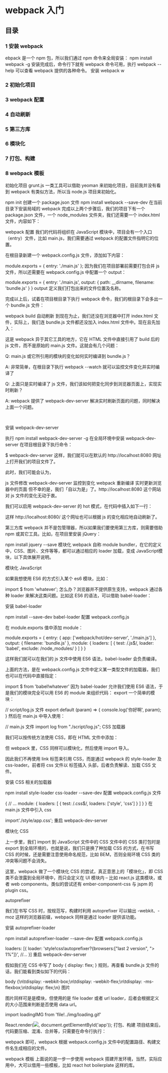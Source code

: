 # webpack 入门

## 目录

### 1 安装 webpack  
ebpack 是一个 npm 包，所以我们通过 npm 命令来全局安装：
npm install webpack -g
安装完成后，命令行下就有 webpack 命令可用，执行 webpack --help 可以查看 webpack 提供的各种命令。
安装 webpack
w
### 2 初始化项目  

### 3 webpack 配置  
### 4 自动刷新  
### 5 第三方库  
### 6 模块化  
### 7 打包、构建  
### 8 webpack 模板  


初始化项目
grunt.js 一类工具可以借助 yeoman 来初始化项目，目前我并没有看到 webpack 有类似方法，所以当 node.js 项目来初始化。

npm init 创建一个 package.json 文件
npm install webpack --save-dev 在当前目录下安装局域的 webpack
完成以上两个步骤后，我们的项目下有一个 package.json 文件，一个 node_modules 文件夹，我们还需要一个 index.html 文件，内容如下：

<!DOCTYPE html>
<html lang="en">
<head>
    <meta charset="UTF-8">
    <title>webpack 教程</title>
</head>
<body>
</body>
</html>
webpack 配置
我们的代码将组织在 JavaScript 模块中，项目会有一个入口（entry）文件，比如 main.js，我们需要通过 webpack 的配置文件指明它的位置。

在根目录新建一个 webpack.config.js 文件，添加如下内容：

module.exports = {
  entry: './main.js'
};
因为我们在项目部署前需要打包合并 js 文件，所以还需要在 webpack.config.js 中配置一个 output：

module.exports = {
    entry: './main.js',
    output: {
        path: __dirname,
        filename: 'bundle.js'
    }
}
output 定义我们打包出来的文件位置及名称。

完成以上后，试着在项目根目录下执行 webpack 命令，我们的根目录下会多出一个 bundle.js 文件：

 webpack build
自动刷新
到现在为止，我们还没在浏览器中打开 index.html 文件，实际上，我们连 bundle.js 文件都还没加入 index.html 文件中。现在且先加入：

<!DOCTYPE html>
<html lang="en">
<head>
    <meta charset="UTF-8">
    <title>webpack 教程</title>
</head>
<body>
  <script src="./bundle.js"></script> <!-- 在 index.html 文件中添加这一行代码 -->
</body>
</html>
这是 webpack 异于其它工具的地方，它在 HTML 文件中直接引用了 build 后的 js 文件，而不是原始的 main.js 文件。这就会有几个问题：

Q: main.js 或它所引用的模块的变化如何实时编译到 bundle.js？

A: 非常简单，在根目录下执行 webpack --watch 就可以监控文件变化并实时编译了

Q: 上面只是实时编译了 js 文件，我们该如何把变化同步到浏览器页面上，实现实时刷新？

A: webpack 提供了 webpack-dev-server 解决实时刷新页面的问题，同时解决上面一个问题。

​

安装 webpack-dev-server

执行 npm install webpack-dev-server -g 在全局环境中安装 webpack-dev-server
在项目根目录下执行命令：

$ webpack-dev-server
这样，我们就可以在默认的 http://localhost:8080 网址上打开我们的项目文件了。

此时，我们可能会认为，

js 文件修改
webpack-dev-server 监控到变化
webpack 重新编译
实时更新浏览器中的页面
但不幸的是，我们「自以为是」了。http://localhost:8080 这个网站对 js 文件的变化无动于衷。

我们可以启用 webpack-dev-server 的 hot 模式，在代码中插入如下一行：

<script src="http://localhost:8080/webpack-dev-server.js"></script>
这样 http://localhost:8080/ 这个网址也可以根据 js 的变化相应地自动刷新了。

第三方库
webpack 并不是包管理器，所以如果我们要使用第三方库，则需要借助 npm 或其它工具。比如，在项目里安装 jQuery：

npm install jquery --save
模块化
webpack 自称 module bundler，在它的定义中，CSS、图片、文件等等，都可以通过相应的 loader 加载，变成 JavaScript模块，以下具体展开说明。

模块化 JavaScript

如果我想使用 ES6 的方式引入某个 es6 模块，比如：

import $ from 'whatever';
怎么办？浏览器并不提供原生支持，webpack 通过各种 loader 来解决这类问题。比如这 ES6 的语法，可以借助 babel-loader：

安装 babel-loader

npm install --save-dev babel-loader
配置 webpack.config.js

在 module.exports 值中添加 module：

module.exports = {
entry: {
    app: ['webpack/hot/dev-server', './main.js']
},
output: {
    filename: 'bundle.js'
},
module: {
    loaders: [
        { test: /\.js$/, loader: 'babel', exclude: /node_modules/ }
    ]
}
}

这样我们就可以在我们的 js 文件中使用 ES6 语法，babel-loader 会负责编译。

上面的方法，是在 webpack.config.js 文件中定义某一类型文件的加载器，我们也可以在代码中直接指定：

import $ from 'babel!whatever'
因为 babel-loader 允许我们使用 ES6 语法，于是我们的模块完全可以用 ES6 的 module 来组织代码： export 一个简单的模块：

// script/log.js 文件
export default (param) => {
    console.log('你好啊', param);
}
然后在 main.js 中导入使用：

// main.js 文件
import log from "./script/log.js";
CSS 加载器

我们可以按传统方法使用 CSS，即在 HTML 文件中添加：

<link rel="stylesheet" href="style/app.css">
但 webpack 里，CSS 同样可以模块化，然后使用 import 导入。

因此我们不再使用 link 标签来引用 CSS，而是通过 webpack 的 style-loader 及 css-loader。前者将 css 文件以 <style></style> 标签插入 <head> 头部，后者负责解读、加载 CSS 文件。

安装 CSS 相关的加载器

npm install style-loader css-loader --save-dev
配置 webpack.config.js 文件

{
// ...
module: {
    loaders: [
        { test: /\.css$/, loaders: ['style', 'css'] }
    ]
}
}
在 main.js 文件中引入 css

import'./style/app.css';
重启 webpack-dev-server

模块化 CSS

上一步里，我们 import 到 JavaScript 文件中的 CSS 文件中的 CSS 类打包时是 export 到全局环境的，也就是说，我们只是换了种加载 CSS 的方式，在书写 CSS 的时候，还是需要注意使用命名规范，比如 BEM，否则全局环境 CSS 类的冲突等问题不会消失。

这里，webpack 做了一个模块化 CSS 的尝试，真正意思上的「模块化」，即 CSS 类不会泄露到全局环境中，而只会定义在 UI 模块内 – 比如 react.js 这类模块，或者 web components。类似的尝试还有 ember-component-css 与 jspm 的 plugin css。

autoprefixer

我们在书写 CSS 时，按规范写，构建时利用 autoprefixer 可以输出 -webkit、-moz 这样的浏览器前缀，webpack 同样是通过 loader 提供该功能。

安装 autoprefixer-loader

npm install autoprefixer-loader --save-dev
配置 webpack.config.js

loaders: [{
loader: 'style!css!autoprefixer?{browsers:["last 2 version", "> 1%"]}',
//...
}]
重启 webpack-dev-server

假如我们在 CSS 中写了 body { display: flex; } 规则，再查看 bundle.js 文件的话，我们能看到类似如下的代码：

body {\n\tdisplay: -webkit-box;\n\tdisplay: -webkit-flex;\n\tdisplay: -ms-flexbox;\n\tdisplay: flex;\n}
图片

图片同样可是是模块，但使用的是 file loader 或者 url loader，后者会根据定义的大小范围来判断是否使用 data url。

import loadingIMG from 'file!../img/loading.gif'

React.render(<img src={loadingIMG} />, document.getElementById('app'));
打包、构建
项目结束后，代码要压缩、混淆、合并等，只需要在命令行执行：

webpack
即可，webpack 根据 webpack.config.js 文件中的配置路径、构建文件名生成相应的文件。

webpack 模板
上面说的是一步一步使用 webpack 搭建开发环境，当然，实际应用中，大可以借用一些模板，比如 react hot boilerplate 这样的库。

